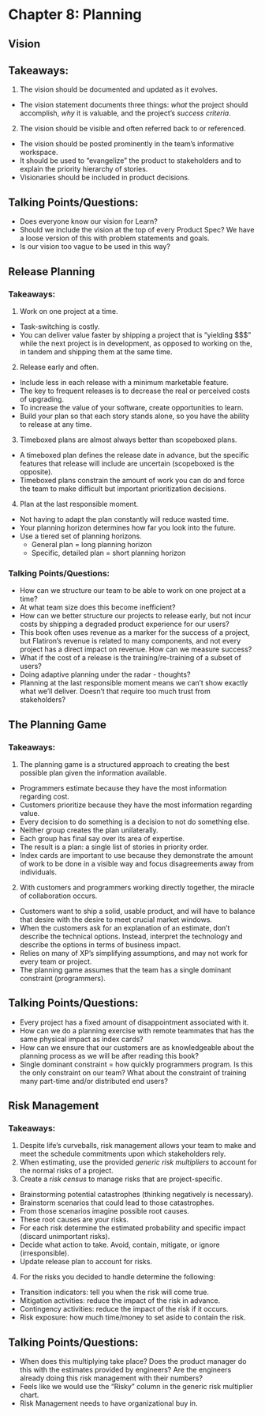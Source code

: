 # Chapter 8: Planning

## Vision

## Takeaways:

1. The vision should be documented and updated as it evolves.
  * The vision statement documents three things: _what_ the project should accomplish, _why_ it is valuable, and the project’s _success criteria_.
2. The vision should be visible and often referred back to or referenced.
  * The vision should be posted prominently in the team’s informative workspace. 
  * It should be used to “evangelize” the product to stakeholders and to explain the priority hierarchy of stories.
  * Visionaries should be included in product decisions.

## Talking Points/Questions:

* Does everyone know our vision for Learn?
* Should we include the vision at the top of every Product Spec? We have a loose version of this with problem statements and goals.
* Is our vision too vague to be used in this way?

## Release Planning

### Takeaways:

1. Work on one project at a time.
  * Task-switching is costly.
  * You can deliver value faster by shipping a project that is “yielding $$$” while the next project is in development, as opposed to working on the, in tandem and shipping them at the same time.
2. Release early and often.
  * Include less in each release with a minimum marketable feature.
  * The key to frequent releases is to decrease the real or perceived costs of upgrading.
  * To increase the value of your software, create opportunities to learn.
  * Build your plan so that each story stands alone, so you have the ability to release at any time.
3. Timeboxed plans are almost always better than scopeboxed plans. 
  * A timeboxed plan defines the release date in advance, but the specific features that release will include are uncertain (scopeboxed is the opposite).
  * Timeboxed plans constrain the amount of work you can do and force the team to make difficult but important prioritization decisions.
4. Plan at the last responsible moment.
  * Not having to adapt the plan constantly will reduce wasted time.
  * Your planning horizon determines how far you look into the future.
  * Use a tiered set of planning horizons.
    * General plan = long planning horizon
    * Specific, detailed plan = short planning horizon

### Talking Points/Questions:

* How can we structure our team to be able to work on one project at a time?
* At what team size does this become inefficient?
* How can we better structure our projects to release early, but not incur costs by shipping a degraded product experience for our users?
* This book often uses revenue as a marker for the success of a project, but Flatiron’s revenue is related to many components, and not every project has a direct impact on revenue. How can we measure success?
* What if the cost of a release is the training/re-training of a subset of users? 
* Doing adaptive planning under the radar - thoughts?
* Planning at the last responsible moment means we can’t show exactly what we’ll deliver. Doesn’t that require too much trust from stakeholders?

## The Planning Game

### Takeaways:

1. The planning game is a structured approach to creating the best possible plan given the information available.
  * Programmers estimate because they have the most information regarding cost.
  * Customers prioritize because they have the most information regarding value.
  * Every decision to do something is a decision to not do something else.
  * Neither group creates the plan unilaterally.
  * Each group has final say over its area of expertise. 
  * The result is a plan: a single list of stories in priority order.
  * Index cards are important to use because they demonstrate the amount of work to be done in a visible way and focus disagreements away from individuals.
2. With customers and programmers working directly together, the miracle of collaboration occurs.
  * Customers want to ship a solid, usable product, and will have to balance that desire with the desire to meet crucial market windows.
  * When the customers ask for an explanation of an estimate, don’t describe the technical options. Instead, interpret the technology and describe the options in terms of business impact.
  * Relies on many of XP’s simplifying assumptions, and may not work for every team or project.
  * The planning game assumes that the team has a single dominant constraint (programmers).

## Talking Points/Questions:

* Every project has a fixed amount of disappointment associated with it.
* How can we do a planning exercise with remote teammates that has the same physical impact as index cards?
* How can we ensure that our customers are as knowledgeable about the planning process as we will be after reading this book? 
* Single dominant constraint = how quickly programmers program. Is this the only constraint on our team? What about the constraint of training many part-time and/or distributed end users? 

## Risk Management

### Takeaways:

1. Despite life’s curveballs, risk management allows your team to make and meet the schedule commitments upon which stakeholders rely.
2. When estimating, use the provided _generic risk multipliers_ to account for the normal risks of a project.
3. Create a _risk census_ to manage risks that are project-specific.
  * Brainstorming potential catastrophes (thinking negatively is necessary).
  * Brainstorm scenarios that could lead to those catastrophes.
  * From those scenarios imagine possible root causes.
  * These root causes are your risks.
  * For each risk determine the estimated probability and specific impact (discard unimportant risks).
  * Decide what action to take. Avoid, contain, mitigate, or ignore (irresponsible).
  * Update release plan to account for risks.
4. For the risks you decided to handle determine the following:
  * Transition indicators: tell you when the risk will come true.	
  * Mitigation activities: reduce the impact of the risk in advance.
  * Contingency activities: reduce the impact of the risk if it occurs.
  * Risk exposure: how much time/money to set aside to contain the risk.

## Talking Points/Questions:

* When does this multiplying take place? Does the product manager do this with the estimates provided by engineers? Are the engineers already doing this risk management with their numbers?
* Feels like we would use the “Risky” column in the generic risk multiplier chart.
* Risk Management needs to have organizational buy in.
